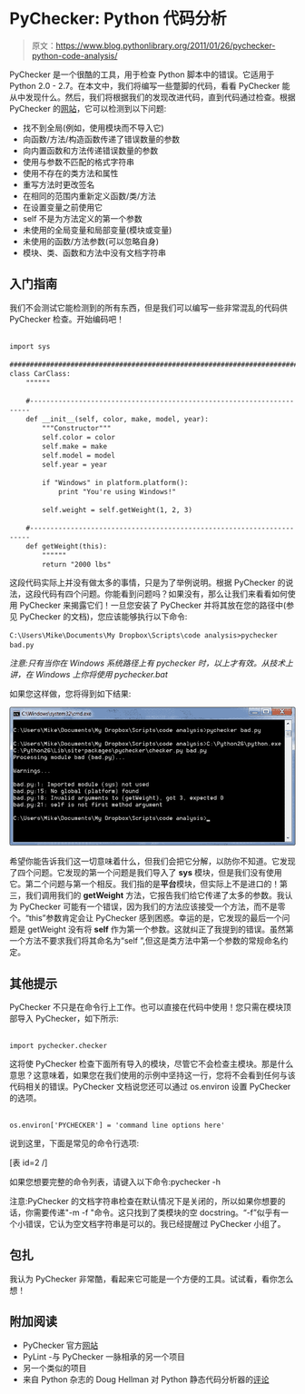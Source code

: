 # PyChecker: Python 代码分析

> 原文：<https://www.blog.pythonlibrary.org/2011/01/26/pychecker-python-code-analysis/>

PyChecker 是一个很酷的工具，用于检查 Python 脚本中的错误。它适用于 Python 2.0 - 2.7。在本文中，我们将编写一些蹩脚的代码，看看 PyChecker 能从中发现什么。然后，我们将根据我们的发现改进代码，直到代码通过检查。根据 PyChecker 的[网站](http://pychecker.sourceforge.net/)，它可以检测到以下问题:

*   找不到全局(例如，使用模块而不导入它)
*   向函数/方法/构造函数传递了错误数量的参数
*   向内置函数和方法传递错误数量的参数
*   使用与参数不匹配的格式字符串
*   使用不存在的类方法和属性
*   重写方法时更改签名
*   在相同的范围内重新定义函数/类/方法
*   在设置变量之前使用它
*   self 不是为方法定义的第一个参数
*   未使用的全局变量和局部变量(模块或变量)
*   未使用的函数/方法参数(可以忽略自身)
*   模块、类、函数和方法中没有文档字符串

## 入门指南

我们不会测试它能检测到的所有东西，但是我们可以编写一些非常混乱的代码供 PyChecker 检查。开始编码吧！

```

import sys

########################################################################
class CarClass:
    """"""

    #----------------------------------------------------------------------
    def __init__(self, color, make, model, year):
        """Constructor"""
        self.color = color
        self.make = make
        self.model = model
        self.year = year

        if "Windows" in platform.platform():
            print "You're using Windows!"

        self.weight = self.getWeight(1, 2, 3)

    #----------------------------------------------------------------------
    def getWeight(this):
        """"""
        return "2000 lbs"

```

这段代码实际上并没有做太多的事情，只是为了举例说明。根据 PyChecker 的说法，这段代码有四个问题。你能看到问题吗？如果没有，那么让我们来看看如何使用 PyChecker 来揭露它们！一旦您安装了 PyChecker 并将其放在您的路径中(参见 PyChecker 的文档)，您应该能够执行以下命令:

 `C:\Users\Mike\Documents\My Dropbox\Scripts\code analysis>pychecker bad.py` 

*注意:只有当你在 Windows 系统路径上有 pychecker 时，以上才有效。从技术上讲，在 Windows 上你将使用 pychecker.bat*

如果您这样做，您将得到如下结果:

[![](img/5920a4d9692aeca0ca61da703803b32e.png "pychecker_output")](https://www.blog.pythonlibrary.org/wp-content/uploads/2011/01/pychecker_output.png)

希望你能告诉我们这一切意味着什么，但我们会把它分解，以防你不知道。它发现了四个问题。它发现的第一个问题是我们导入了 **sys** 模块，但是我们没有使用它。第二个问题与第一个相反。我们指的是**平台**模块，但实际上不是进口的！第三，我们调用我们的 **getWeight** 方法，它报告我们给它传递了太多的参数。我认为 PyChecker 可能有一个错误，因为我们的方法应该接受一个方法，而不是零个。“this”参数肯定会让 PyChecker 感到困惑。幸运的是，它发现的最后一个问题是 getWeight 没有将 **self** 作为第一个参数。这就纠正了我提到的错误。虽然第一个方法不要求我们将其命名为“self ”,但这是类方法中第一个参数的常规命名约定。

## 其他提示

PyChecker 不只是在命令行上工作。也可以直接在代码中使用！您只需在模块顶部导入 PyChecker，如下所示:

```

import pychecker.checker

```

这将使 PyChecker 检查下面所有导入的模块，尽管它不会检查主模块。那是什么意思？这意味着，如果您在我们使用的示例中坚持这一行，您将不会看到任何与该代码相关的错误。PyChecker 文档说您还可以通过 os.environ 设置 PyChecker 的选项。

```

os.environ['PYCHECKER'] = 'command line options here'

```

说到这里，下面是常见的命令行选项:

[表 id=2 /]

如果您想要完整的命令列表，请键入以下命令:pychecker -h

注意:PyChecker 的文档字符串检查在默认情况下是关闭的，所以如果你想要的话，你需要传递"-m -f "命令。这只找到了类模块的空 docstring。“-f”似乎有一个小错误，它认为空文档字符串是可以的。我已经提醒过 PyChecker 小组了。

## 包扎

我认为 PyChecker 非常酷，看起来它可能是一个方便的工具。试试看，看你怎么想！

## 附加阅读

*   PyChecker 官方[网站](http://pychecker.sourceforge.net/)
*   PyLint -与 PyChecker 一脉相承的另一个项目
*   另一个类似的项目
*   来自 Python 杂志的 Doug Hellman 对 Python 静态代码分析器的[评论](http://www.doughellmann.com/articles/pythonmagazine/completely-different/2008-03-linters/index.html)